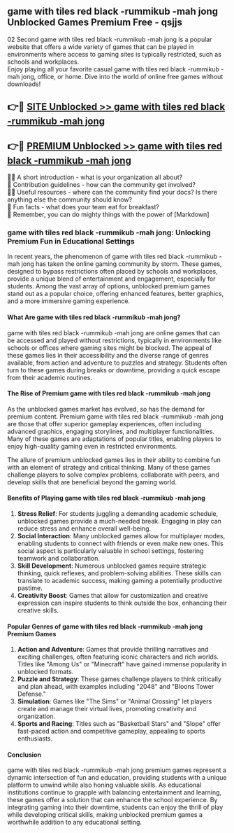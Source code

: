 ## game with tiles red black -rummikub -mah jong Unblocked Games Premium Free - qsjjs

02 Second game with tiles red black -rummikub -mah jong is a popular website that offers a wide variety of games that can be played in environments where access to gaming sites is typically restricted, such as schools and workplaces.  
Enjoy playing all your favorite casual game with tiles red black -rummikub -mah jong, office, or home. Dive into the world of online free games without downloads!

## 👉🔴 [SITE Unblocked >> game with tiles red black -rummikub -mah jong](http://freeplayer.one?title=game_with_tiles_red_black_-rummikub_-mah_jong&ref=13D)

## 👉🔴 [PREMIUM Unblocked >> game with tiles red black -rummikub -mah jong](http://freeplayer.one?title=game_with_tiles_red_black_-rummikub_-mah_jong&ref=13D)

🙋‍♀️ A short introduction - what is your organization all about?  
🌈 Contribution guidelines - how can the community get involved?  
👩‍💻 Useful resources - where can the community find your docs? Is there anything else the community should know?  
🍿 Fun facts - what does your team eat for breakfast?  
🧙 Remember, you can do mighty things with the power of [Markdown]

### game with tiles red black -rummikub -mah jong: Unlocking Premium Fun in Educational Settings

In recent years, the phenomenon of game with tiles red black -rummikub -mah jong has taken the online gaming community by storm. These games, designed to bypass restrictions often placed by schools and workplaces, provide a unique blend of entertainment and engagement, especially for students. Among the vast array of options, unblocked premium games stand out as a popular choice, offering enhanced features, better graphics, and a more immersive gaming experience.

#### What Are game with tiles red black -rummikub -mah jong?

game with tiles red black -rummikub -mah jong are online games that can be accessed and played without restrictions, typically in environments like schools or offices where gaming sites might be blocked. The appeal of these games lies in their accessibility and the diverse range of genres available, from action and adventure to puzzles and strategy. Students often turn to these games during breaks or downtime, providing a quick escape from their academic routines.

#### The Rise of Premium game with tiles red black -rummikub -mah jong

As the unblocked games market has evolved, so has the demand for premium content. Premium game with tiles red black -rummikub -mah jong are those that offer superior gameplay experiences, often including advanced graphics, engaging storylines, and multiplayer functionalities. Many of these games are adaptations of popular titles, enabling players to enjoy high-quality gaming even in restricted environments.

The allure of premium unblocked games lies in their ability to combine fun with an element of strategy and critical thinking. Many of these games challenge players to solve complex problems, collaborate with peers, and develop skills that are beneficial beyond the gaming world.

#### Benefits of Playing game with tiles red black -rummikub -mah jong

1.  **Stress Relief**: For students juggling a demanding academic schedule, unblocked games provide a much-needed break. Engaging in play can reduce stress and enhance overall well-being.
2.  **Social Interaction**: Many unblocked games allow for multiplayer modes, enabling students to connect with friends or even make new ones. This social aspect is particularly valuable in school settings, fostering teamwork and collaboration.
3.  **Skill Development**: Numerous unblocked games require strategic thinking, quick reflexes, and problem-solving abilities. These skills can translate to academic success, making gaming a potentially productive pastime.
4.  **Creativity Boost**: Games that allow for customization and creative expression can inspire students to think outside the box, enhancing their creative skills.

#### Popular Genres of game with tiles red black -rummikub -mah jong Premium Games

1.  **Action and Adventure**: Games that provide thrilling narratives and exciting challenges, often featuring iconic characters and rich worlds. Titles like "Among Us" or "Minecraft" have gained immense popularity in unblocked formats.
2.  **Puzzle and Strategy**: These games challenge players to think critically and plan ahead, with examples including "2048" and "Bloons Tower Defense."
3.  **Simulation**: Games like "The Sims" or "Animal Crossing" let players create and manage their virtual lives, promoting creativity and organization.
4.  **Sports and Racing**: Titles such as "Basketball Stars" and "Slope" offer fast-paced action and competitive gameplay, appealing to sports enthusiasts.

#### Conclusion

game with tiles red black -rummikub -mah jong premium games represent a dynamic intersection of fun and education, providing students with a unique platform to unwind while also honing valuable skills. As educational institutions continue to grapple with balancing entertainment and learning, these games offer a solution that can enhance the school experience. By integrating gaming into their downtime, students can enjoy the thrill of play while developing critical skills, making unblocked premium games a worthwhile addition to any educational setting.